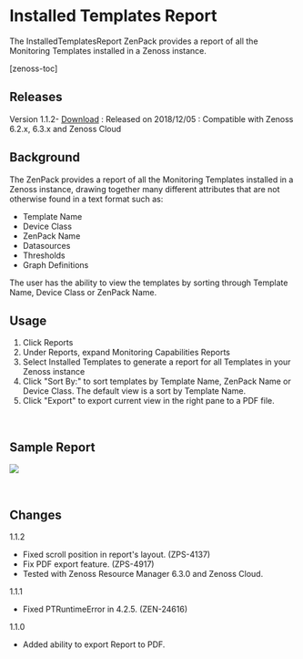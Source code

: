 Installed Templates Report
==========================

The InstalledTemplatesReport ZenPack provides a report of all the Monitoring Templates installed in a Zenoss instance.

[zenoss-toc]

Releases
--------

Version 1.1.2- <a rel="nofollow" class="external" href="http://wiki.zenoss.org/download/zenpacks/ZenPacks.zenoss.InstalledTemplatesReport/1.1.2/ZenPacks.zenoss.InstalledTemplatesReport-1.1.2.egg">Download</a>
: Released on 2018/12/05
: Compatible with Zenoss 6.2.x, 6.3.x and Zenoss Cloud</dd>

Background
----------

The ZenPack provides a report of all the Monitoring Templates installed in a Zenoss instance, drawing together many different attributes that are not otherwise found in a text format such as:

- Template Name
- Device Class
- ZenPack Name
- Datasources
- Thresholds
- Graph Definitions

The user has the ability to view the templates by sorting through Template Name, Device Class or ZenPack Name.

## Usage

1. Click Reports
2. Under Reports, expand Monitoring Capabilities Reports
3. Select Installed Templates to generate a report for all Templates in your Zenoss instance
4. Click "Sort By:" to sort templates by Template Name, ZenPack Name or Device Class. The default view is a sort by Template Name.
5. Click "Export" to export current view in the right pane to a PDF file.

<br clear=all>

## Sample Report

[Report_Example.png]: /sites/default/files/zenpack/InstalledTemplateReports/Report_Example.png
[![][Report_Example.png]][Report_Example.png]

<br clear=all>

## Changes

1.1.2

-   Fixed scroll position in report's layout. (ZPS-4137)
-   Fix PDF export feature. (ZPS-4917)
-   Tested with Zenoss Resource Manager 6.3.0 and Zenoss Cloud.

1.1.1

-   Fixed PTRuntimeError in 4.2.5. (ZEN-24616)

1.1.0

-   Added ability to export Report to PDF.
